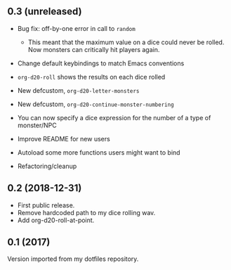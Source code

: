 0.3 (unreleased)
----------------

- Bug fix: off-by-one error in call to `random`
  - This meant that the maximum value on a dice could never be
    rolled.  Now monsters can critically hit players again.
- Change default keybindings to match Emacs conventions

- `org-d20-roll` shows the results on each dice rolled
- New defcustom, `org-d20-letter-monsters`
- New defcustom, `org-d20-continue-monster-numbering`
- You can now specify a dice expression for the number of a type of
  monster/NPC

- Improve README for new users
- Autoload some more functions users might want to bind
- Refactoring/cleanup

0.2 (2018-12-31)
----------------

- First public release.
- Remove hardcoded path to my dice rolling wav.
- Add org-d20-roll-at-point.

0.1 (2017)
----------

Version imported from my dotfiles repository.
